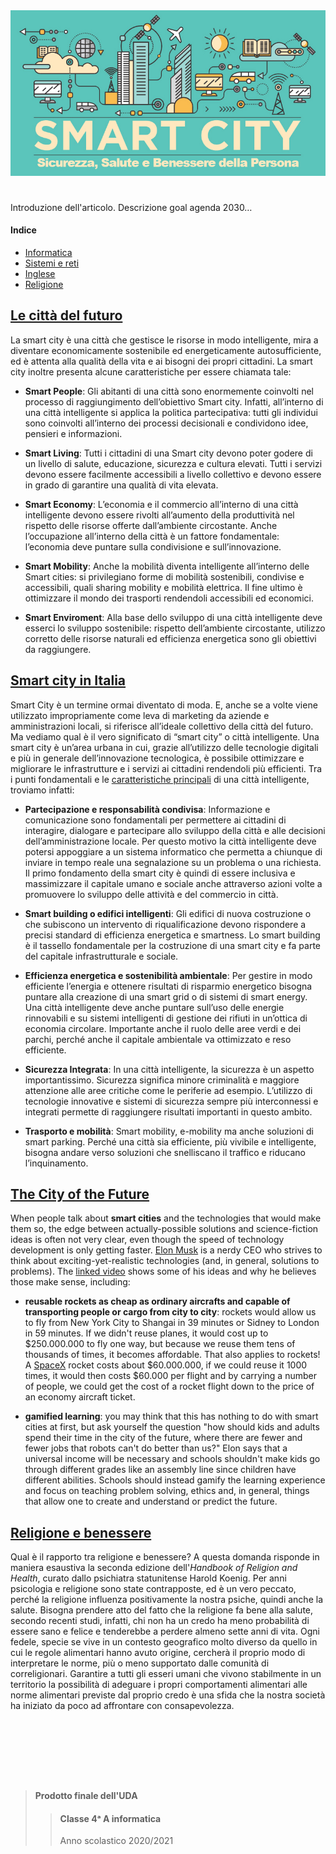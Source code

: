 <div align="center">
  <img src="images/smartCity.png" alt="Smart City">
</div>

#

Introduzione dell'articolo. Descrizione goal agenda 2030…

#### Indice

- [Informatica](#le-città-del-futuro)
- [Sistemi e reti](#smart-city-in-italia)
- [Inglese](#the-city-of-the-future)
- [Religione](#religione-e-benessere)

## [Le città del futuro](https://youtu.be/pik1DL2gyl8)

La smart city è una città che gestisce le risorse in modo intelligente, mira a
diventare economicamente sostenibile ed energeticamente autosufficiente, ed è
attenta alla qualità della vita e ai bisogni dei propri cittadini. La smart
city inoltre presenta alcune caratteristiche per essere chiamata tale:

- **Smart People**:
  Gli abitanti di una città sono enormemente coinvolti nel processo di
  raggiungimento dell’obiettivo Smart city. Infatti, all’interno di una città
  intelligente si applica la politica partecipativa: tutti gli individui sono
  coinvolti all’interno dei processi decisionali e condividono idee, pensieri
  e informazioni.

- **Smart Living**:
  Tutti i cittadini di una Smart city devono poter godere di un livello di
  salute, educazione, sicurezza e cultura elevati. Tutti i servizi devono
  essere facilmente accessibili a livello collettivo e devono essere in grado
  di garantire una qualità di vita elevata.

- **Smart Economy**:
  L’economia e il commercio all’interno di una città intelligente devono
  essere rivolti all’aumento della produttività nel rispetto delle risorse
  offerte dall’ambiente circostante. Anche l’occupazione all’interno della
  città è un fattore fondamentale: l’economia deve puntare sulla condivisione
  e sull’innovazione.

- **Smart Mobility**:
  Anche la mobilità diventa intelligente all’interno delle Smart cities: si
  privilegiano forme di mobilità sostenibili, condivise e accessibili, quali
  sharing mobility e mobilità elettrica. Il fine ultimo è ottimizzare il mondo
  dei trasporti rendendoli accessibili ed economici.

- **Smart Enviroment**:
  Alla base dello sviluppo di una città intelligente deve esserci lo sviluppo
  sostenibile: rispetto dell’ambiente circostante, utilizzo corretto delle
  risorse naturali ed efficienza energetica sono gli obiettivi da raggiungere.

## [Smart city in Italia](https://www.economyup.it/mobilita/smart-city-cosa-sono-davvero-e-a-che-punto-siamo-in-italia/)

Smart City è un termine ormai diventato di moda. E, anche se a volte viene
utilizzato impropriamente come leva di marketing da aziende e amministrazioni
locali, si riferisce all’ideale collettivo della città del futuro. Ma vediamo
qual è il vero significato di “smart city” o città intelligente. Una smart
city è un’area urbana in cui, grazie all’utilizzo delle tecnologie digitali e
più in generale dell’innovazione tecnologica, è possibile ottimizzare e
migliorare le infrastrutture e i servizi ai cittadini rendendoli più
efficienti. Tra i punti fondamentali e le [caratteristiche
principali](https://www.lumi4innovation.it/smart-city-cose-come-funziona-caratteristiche-ed-esempi-in-italia/)
di una città intelligente, troviamo infatti:

- **Partecipazione e responsabilità condivisa**:
  Informazione e comunicazione sono fondamentali per permettere ai cittadini
  di interagire, dialogare e partecipare allo sviluppo della città e alle
  decisioni dell’amministrazione locale. Per questo motivo la città
  intelligente deve potersi appoggiare a un sistema informatico che permetta a
  chiunque di inviare in tempo reale una segnalazione su un problema o una
  richiesta. Il primo fondamento della smart city è quindi di essere inclusiva
  e massimizzare il capitale umano e sociale anche attraverso azioni volte a
  promuovere lo sviluppo delle attività e del commercio in città.

- **Smart building o edifici intelligenti**:
  Gli edifici di nuova costruzione o che subiscono un intervento di
  riqualificazione devono rispondere a precisi standard di efficienza
  energetica e smartness. Lo smart building è il tassello fondamentale per la
  costruzione di una smart city e fa parte del capitale infrastrutturale e
  sociale.

- **Efficienza energetica e sostenibilità ambientale**:
  Per gestire in modo efficiente l’energia e ottenere risultati di risparmio
  energetico bisogna puntare alla creazione di una smart grid o di sistemi di
  smart energy. Una città intelligente deve anche puntare sull’uso delle
  energie rinnovabili e su sistemi intelligenti di gestione dei rifiuti in
  un’ottica di economia circolare. Importante anche il ruolo delle aree verdi
  e dei parchi, perché anche il capitale ambientale va ottimizzato e reso
  efficiente.

- **Sicurezza Integrata**:
  In una città intelligente, la sicurezza è un aspetto importantissimo.
  Sicurezza significa minore criminalità e maggiore attenzione alle aree
  critiche come le periferie ad esempio. L’utilizzo di tecnologie innovative e
  sistemi di sicurezza sempre più interconnessi e integrati permette di
  raggiungere risultati importanti in questo ambito.

- **Trasporto e mobilità**:
  Smart mobility, e-mobility ma anche soluzioni di smart parking. Perché una
  città sia efficiente, più vivibile e intelligente, bisogna andare verso
  soluzioni che snelliscano il traffico e riducano l’inquinamento.

## [The City of the Future](https://youtu.be/L054Xd97_rk)

When people talk about **smart cities** and the technologies that would make
them so, the edge between actually-possible solutions and science-fiction
ideas is often not very clear, even though the speed of technology development
is only getting faster. [Elon Musk](https://www.wikiwand.com/en/Elon_Musk) is
a nerdy CEO who strives to think about exciting-yet-realistic technologies
(and, in general, solutions to problems). The [linked
video](https://youtu.be/L054Xd97_rk) shows some of his ideas and why he
believes those make sense, including:

<!-- TODO:  <29-01-21, Daniel Falbo>
- **electric self-driving land vehicles**:
  - **tunnel networks**
  - **semi-trucks**
  - **autonomous shared cars**
-->

- **reusable rockets as cheap as ordinary aircrafts and capable of
transporting people or cargo from city to city**:
rockets would allow us to fly from New York City to Shangai in 39 minutes or
Sidney to London in 59 minutes. If we didn't reuse planes, it would cost up to
$250.000.000 to fly one way, but because we reuse them tens of thousands of
times, it becomes affordable. That also applies to rockets! A
[SpaceX](https://www.spacex.com) rocket costs about $60.000.000, if we could
reuse it 1000 times, it would then costs $60.000 per flight and by carrying a
number of people, we could get the cost of a rocket flight down to the price
of an economy aircraft ticket.
<!-- TODO:  <29-01-21, Daniel Falbo>
- **hyperloop**
  -->
- **gamified learning**:
  you may think that this has nothing to do with smart cities at first, but ask
  yourself the question "how should kids and adults spend their time in the city
  of the future, where there are fewer and fewer jobs that robots can't do
  better than us?" Elon says that a universal income will be necessary and
  schools shouldn't make kids go through different grades like an assembly line
  since children have different abilities. Schools should instead gamify the
  learning experience and focus on teaching problem solving, ethics and, in
  general, things that allow one to create and understand or predict the future.

## [Religione e benessere](https://youtu.be/PB7SWg2I1zI)

Qual è il rapporto tra religione e benessere? A questa domanda risponde in
maniera esaustiva la seconda edizione dell'_Handbook of Religion and Health_,
curato dallo psichiatra statunitense Harold Koenig. Per anni psicologia e
religione sono state contrapposte, ed è un vero peccato, perché la religione
influenza positivamente la nostra psiche, quindi anche la salute. Bisogna
prendere atto del fatto che la religione fa bene alla salute, secondo recenti
studi, infatti, chi non ha un credo ha meno probabilità di essere sano e
felice e tenderebbe a perdere almeno sette anni di vita. Ogni fedele, specie
se vive in un contesto geografico molto diverso da quello in cui le regole
alimentari hanno avuto origine, cercherà il proprio modo di interpretare le
norme, più o meno supportato dalle comunità di correligionari. Garantire a
tutti gli esseri umani che vivono stabilmente in un territorio la possibilità
di adeguare i propri comportamenti alimentari alle norme alimentari previste
dal proprio credo è una sfida che la nostra società ha iniziato da poco ad
affrontare con consapevolezza.

# <br> <br>

> #### Prodotto finale dell'UDA
>
> > #### Classe 4ᵃ A informatica
> >
> > Anno scolastico 2020/2021
